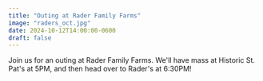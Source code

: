 ```yaml
---
title: "Outing at Rader Family Farms"
image: "raders_oct.jpg"
date: 2024-10-12T14:00:00-0600
draft: false
---
```


Join us for an outing at Rader Family Farms. We'll have mass at Historic St. Pat's at 5PM, and then head over to Rader's at 6:30PM!